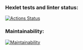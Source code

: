 ### Hexlet tests and linter status:
[![Actions Status](https://github.com/plutorbito/frontend-project-11/actions/workflows/hexlet-check.yml/badge.svg)](https://github.com/plutorbito/frontend-project-11/actions)

### Maintainability:
[![Maintainability](https://api.codeclimate.com/v1/badges/d4831291848b3f9ab7d3/maintainability)](https://codeclimate.com/github/plutorbito/frontend-project-11/maintainability)
